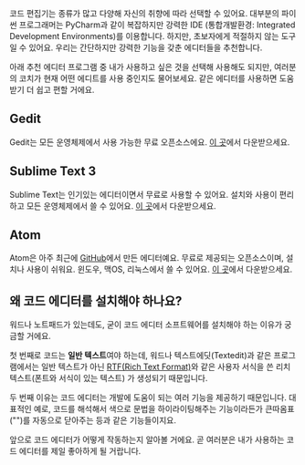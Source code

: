 코드 편집기는 종류가 많고 다양해 자신의 취향에 따라 선택할 수 있어요. 대부분의 파이썬 프로그래머는 PyCharm과 같이 복잡하지만 강력한 IDE (통합개발환경: Integrated Development Environments)를 이용합니다. 하지만, 초보자에게 적절하지 않는 도구일 수 있어요. 우리는 간단하지만 강력한 기능을 갖춘 에디터들을 추천합니다.

아래 추천 에디터 프로그램 중 내가 사용하고 싶은 것을 선택해 사용해도 되지만, 여러분의 코치가 현재 어떤 에디트를 사용 중인지도 물어보세요. 같은 에디터를 사용하면 도움받기 더 쉽고 편할 거에요.

## Gedit

Gedit는 모든 운영체제에서 사용 가능한 무료 오픈소스에요.
[이 곳](https://wiki.gnome.org/Apps/Gedit#Download)에서 다운받으세요.

## Sublime Text 3

Sublime Text는 인기있는 에디터이면서 무료로 사용할 수 있어요. 설치와 사용이 편리하고 모든 운영체제에서 쓸 수 있어요.
[이 곳](https://www.sublimetext.com/3)에서 다운받으세요.

## Atom

Atom은 아주 최근에 [GitHub](https://github.com/)에서 만든 에디터예요. 무료로 제공되는 오픈소스이며, 설치나 사용이 쉬워요. 윈도우, 맥OS, 리눅스에서 쓸 수 있어요.
[이 곳](https://atom.io/)에서 다운받으세요.

## 왜 코드 에디터를 설치해야 하나요?

워드나 노트패드가 있는데도, 굳이 코드 에디터 소프트웨어를 설치해야 하는 이유가 궁금할 거에요.

첫 번째로 코드는 **일반 텍스트**여야 하는데, 워드나 텍스트에딧(Textedit)과 같은 프로그램에서는 일반 텍스트가 아닌 [RTF(Rich Text Format)](https://en.wikipedia.org/wiki/Rich_Text_Format)와 같은 사용자 서식을 쓴 리치 텍스트(폰트와 서식이 있는 텍스트) 가 생성되기 때문입니다.

두 번째 이유는 코드 에디터는 개발에 도움이 되는 여러 기능을 제공하기 때문입니다. 대표적인 예로, 코드를 해석해서 색으로 문법을 하이라이팅해주는 기능이라든가 큰따옴표("")를 자동으로 닫아주는 등과 같은 기능들이지요.

앞으로 코드 에디터가 어떻게 작동하는지 알아볼 거에요. 곧 여러분은 내가 사용하는 코드 에디터를 제일 좋아하게 될 거랍니다.
